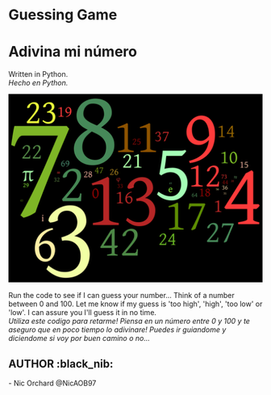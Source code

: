 # Guessing Game
# Adivina mi número

Written in Python.<br>
<em>Hecho en Python. </em>

![Numbers](Numbers.png?raw=true "Numbers") 

Run the code to see if I can guess your number... Think of a number between 0 and 100. Let me know if my guess is 'too high', 'high', 'too low' or 'low'. I can assure you I'll guess it in no time.<br>
<em>Utiliza este codigo para retarme! Piensa en un número entre 0 y 100 y te aseguro que en poco tiempo lo adivinare! Puedes ir guiandome y diciendome si voy por buen camino o no...  </em>

<h2>AUTHOR :black_nib: </h2>
- Nic Orchard @NicAOB97
